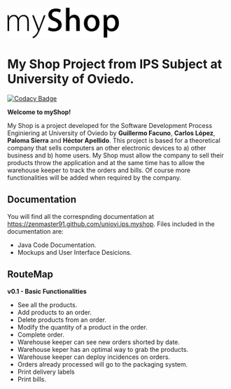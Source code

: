 <img src="myshop-logo-black.png" alt="myShop" height="70"><p>
# My Shop Project from IPS Subject at University of Oviedo.
[![Codacy Badge](https://api.codacy.com/project/badge/Grade/881dfec7ffa8472097df1d3b1b8a8313)](https://www.codacy.com?utm_source=github.com&amp;utm_medium=referral&amp;utm_content=ZenMaster91/uniovi.ips.myshop&amp;utm_campaign=Badge_Grade)

**Welcome to myShop!**

My Shop is a project developed for the Software Development Process Enginiering at University of Oviedo by **Guillermo Facuno**, **Carlos López**, **Paloma Sierra** and **Héctor Apellido**. This project is based for a theoretical company that sells computers an other electronic devices to a) other business and b) home users. My Shop must allow the company to sell their products throw the application and at the same time has to allow the warehouse keeper to track the orders and bills. Of course more functionalities will be added when required by the company.

## Documentation
You will find all the correspnding documentation at https://zenmaster91.github.com/uniovi.ips.myshop. Files included in the documentation are:
* Java Code Documentation.
* Mockups and User Interface Desicions.

## RouteMap
**v0.1 - Basic Functionalities**
* See all the products.
* Add products to an order.
* Delete products from an order.
* Modify the quantity of a product in the order.
* Complete order.
* Warehouse keeper can see new orders shorted by date.
* Warehouse keper has an optimal way to grab the products.
* Warehouse keeper can deploy incidences on orders.
* Orders already processed will go to the packaging system.
* Print delivery labels
* Print bills.
